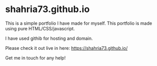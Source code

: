 # shahria73.github.io
 
This is a simple portfolio I have made for myself. This portfolio is made using pure HTML/CSS/javascript. 

I have used githib for hosting and domain. 

Please check it out live in here: https://shahria73.github.io/

Get me in touch for any help!
